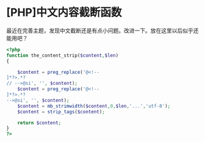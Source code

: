 # [PHP]中文内容截断函数

最近在完善主题，发现中文截断还是有点小问题。改进一下。放在这里以后似乎还能用吧？

```php
<?php
function the_content_strip($content,$len)
{

	$content = preg_replace('@<!--
]*?>.*?
// -->@si', '', $content);
	$content = preg_replace('@<!--
]*?>.*?
-->@si', '', $content);
	$content = mb_strimwidth($content,0,$len,'...','utf-8');
	$content = strip_tags($content);

	return $content;
}
?>
```



